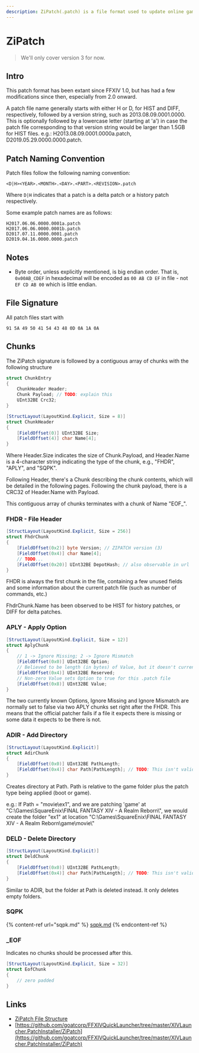 ```yaml
---
description: ZiPatch(.patch) is a file format used to update online games made by SQEX.
---
```


# ZiPatch

> We'll only cover version 3 for now.

## Intro

This patch format has been extant since FFXIV 1.0, but has had a few modifications since then, especially from 2.0 onward.

A patch file name generally starts with either H or D, for HIST and DIFF, respectively, followed by a version string, such as 2013.08.09.0001.0000. This is optionally followed by a lowercase letter (starting at 'a') in case the patch file corresponding to that version string would be larger than 1.5GB for HIST files. e.g.: H2013.08.09.0001.0000a.patch, D2019.05.29.0000.0000.patch.

## Patch Naming Convention

Patch files follow the following naming convention:

```
<D|H><YEAR>.<MONTH>.<DAY>.<PART>.<REVISION>.patch
```

Where `D|H` indicates that a patch is a delta patch or a history patch respectively.

Some example patch names are as follows:

```
H2017.06.06.0000.0001a.patch
H2017.06.06.0000.0001b.patch
D2017.07.11.0000.0001.patch
D2019.04.16.0000.0000.patch
```

## Notes

* Byte order, unless explicitly mentioned, is big endian order. That is, `0x00AB_CDEF`  in hexadecimal will be encoded as `00 AB CD EF`  in file - not `EF CD AB 00` which is little endian.

## File Signature

All patch files start with

```
91 5A 49 50 41 54 43 48 0D 0A 1A 0A
```

## Chunks

The ZiPatch signature is followed by a contiguous array of chunks with the following structure

```csharp
struct ChunkEntry
{
    ChunkHeader Header;
    Chunk Payload; // TODO: explain this
    UInt32BE Crc32;
}
```

```csharp
[StructLayout(LayoutKind.Explicit, Size = 8)]
struct ChunkHeader
{
    [FieldOffset(0)] UInt32BE Size;
    [FieldOffset(4)] char Name[4];
}
```

Where Header.Size indicates the size of Chunk.Payload, and Header.Name is a 4-character string indicating the type of the chunk, e.g., "FHDR", "APLY", and "SQPK".

Following Header, there's a Chunk describing the chunk contents, which will be detailed in the following pages. Following the chunk payload, there is a CRC32 of Header.Name with Payload.&#x20;

This contiguous array of chunks terminates with a chunk of Name "EOF\_".

### FHDR - File Header

```csharp
[StructLayout(LayoutKind.Explicit, Size = 256)]
struct FhdrChunk
{
    [FieldOffset(0x2)] byte Version; // ZIPATCH version (3)
    [FieldOffset(0x4)] char Name[4];
    // TODO...
    [FieldOffset(0x20)] UInt32BE DepotHash; // also observable in url
}
```

FHDR is always the first chunk in the file, containing a few unused fields and some information about the current patch file (such as number of commands, etc.)

FhdrChunk.Name has been observed to be HIST for history patches, or DIFF for delta patches.

### APLY - Apply Option

```csharp
[StructLayout(LayoutKind.Explicit, Size = 12)]
struct AplyChunk
{
    // 1 -> Ignore Missing; 2 -> Ignore Mismatch
    [FieldOffset(0x0)] UInt32BE Option;
    // Believed to be length (in bytes) of Value, but it doesn't currently change
    [FieldOffset(0x4)] UInt32BE Reserved;
    // Non-zero Value sets Option to true for this .patch file
    [FieldOffset(0x8)] UInt32BE Value; 
}
```

The two currently known Options, Ignore Missing and Ignore Mismatch are normally set to false via two APLY chunks set right after the FHDR. This means that the official patcher fails if a file it expects there is missing or some data it expects to be there is not.

### ADIR - Add Directory

```csharp
[StructLayout(LayoutKind.Explicit)]
struct AdirChunk
{
    [FieldOffset(0x0)] UInt32BE PathLength;
    [FieldOffset(0x4)] char Path[PathLength]; // TODO: This isn't valid C#
}
```

Creates directory at Path. Path is relative to the game folder plus the patch type being applied (boot or game).&#x20;

e.g.: If Path = "movie\ex1", and we are patching 'game' at "C:\Games\SquareEnix\FINAL FANTASY XIV - A Realm Reborn\\", we would create the folder "ex1" at location "C:\Games\SquareEnix\FINAL FANTASY XIV - A Realm Reborn\game\movie\\"

### DELD - Delete Directory

```csharp
[StructLayout(LayoutKind.Explicit)]
struct DeldChunk
{
    [FieldOffset(0x0)] UInt32BE PathLength;
    [FieldOffset(0x4)] char Path[PathLength]; // TODO: This isn't valid C#
}
```

Similar to ADIR, but the folder at Path is deleted instead. It only deletes empty folders.

### SQPK

{% content-ref url="sqpk.md" %}
[sqpk.md](sqpk.md)
{% endcontent-ref %}

### \_EOF

Indicates no chunks should be processed after this.

```csharp
[StructLayout(LayoutKind.Explicit, Size = 32)]
struct EofChunk
{
    // zero padded
}
```

## Links

* [ZiPatch File Structure](http://ffxivclassic.fragmenterworks.com/wiki/index.php/ZiPatch\_File\_Structure)
* [https://github.com/goatcorp/FFXIVQuickLauncher/tree/master/XIVLauncher.PatchInstaller/ZiPatch](https://github.com/goatcorp/FFXIVQuickLauncher/tree/master/XIVLauncher.PatchInstaller/ZiPatch)
